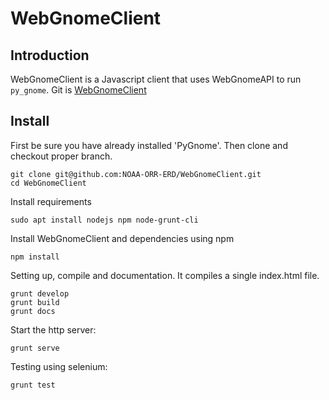 # WebGnomeClient

## Introduction

WebGnomeClient is a Javascript client that uses WebGnomeAPI to run `py_gnome`.
Git is [WebGnomeClient](https://github.com/NOAA-ORR-ERD/WebGnomeClient)

## Install

First be sure you have already installed 'PyGnome'. Then clone and checkout proper branch.
```
git clone git@github.com:NOAA-ORR-ERD/WebGnomeClient.git
cd WebGnomeClient
```

Install requirements
```
sudo apt install nodejs npm node-grunt-cli
```

Install WebGnomeClient and dependencies using npm
```
npm install
```

Setting up, compile and documentation. It compiles a single index.html file.
```
grunt develop
grunt build
grunt docs
```

Start the http server:
```
grunt serve
```

Testing using selenium:
```
grunt test
```


